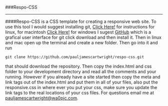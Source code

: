 ###Respo-CSS
****
####Respo-CSS is a CSS template for creating a responsive web site.
To use this tool I would suggest installing git, [Click Here!](http://git-scm.com/book/en/Getting-Started-Installing-Git#Installing-on-Linux) for instructions for linux, for macintosh [Click Here!](http://git-scm.com/book/en/Getting-Started-Installing-Git#Installing-on-Mac) for windows I sugest [GitHub](http://windows.github.com/) which is a grafical user interface for git click download and then install it.  Then in linux and mac open up the terminal and create a new folder.  Then go into it and run

`git clone https://github.com/pauljamescartwright/respo-css.git`

that should download the repository.  Then copy the index.html and css folder to your development directory and read all the comments and your running.  However if you already have a site started then copy the meta and link tags out of the index.html and put them in all of your files, also put the responsive.css in where ever you put your css, make sure you update the link tags to the real locations of your css files.  For questions email me at [pauljamescartwright@wa0pjc.com](mailto:pauljamescartwright@wa0pjc.com).